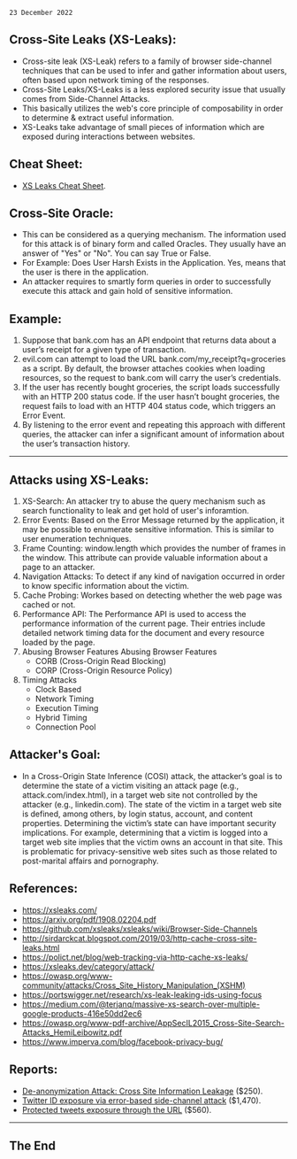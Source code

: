 `23 December 2022`
## **Cross-Site Leaks (XS-Leaks)**:
- Cross-site leak (XS-Leak) refers to a family of browser side-channel techniques that can be used to infer and gather information about users, often based upon network timing of the responses.
- Cross-Site Leaks/XS-Leaks is a less explored security issue that usually comes from Side-Channel Attacks.
- This basically utilizes the web's core principle of composability in order to determine & extract useful information.
- XS-Leaks take advantage of small pieces of information which are exposed during interactions between websites.
## **Cheat Sheet**:
- [XS Leaks Cheat Sheet](https://cheatsheetseries.owasp.org/cheatsheets/XS_Leaks_Cheat_Sheet.html).
## **Cross-Site Oracle**:
-  This can be considered as a querying mechanism. The information used for this attack is of binary form and called Oracles. They usually have an answer of "Yes" or "No". You can say True or False. 
-  For Example: Does User Harsh Exists in the Application. Yes, means that the user is there in the application. 
- An attacker requires to smartly form queries in order to successfully execute this attack and gain hold of sensitive information.
## **Example**:
1. Suppose that bank.com has an API endpoint that returns data about a user’s receipt for a given type of transaction.
2. evil.com can attempt to load the URL bank.com/my_receipt?q=groceries as a script. By default, the browser attaches cookies when loading resources, so the request to bank.com will carry the user’s credentials.
3. If the user has recently bought groceries, the script loads successfully with an HTTP 200 status code. If the user hasn’t bought groceries, the request fails to load with an HTTP 404 status code, which triggers an Error Event.
4. By listening to the error event and repeating this approach with different queries, the attacker can infer a significant amount of information about the user’s transaction history.
***
## **Attacks using XS-Leaks**:
1. XS-Search: An attacker try to abuse the query mechanism such as search functionality to leak and get hold of user's inforamtion.
2. Error Events: Based on the Error Message returned by the application, it may be possible to enumerate sensitive information. This is similar to user enumeration techniques.
3. Frame Counting: window.length which provides the number of frames in the window. This attribute can provide valuable information about a page to an attacker.
4. Navigation Attacks: To detect if any kind of navigation occurred in order to know specific information about the victim.
5. Cache Probing: Workes based on detecting whether the web page was cached or not.
6. Performance API: The Performance API is used to access the performance information of the current page. Their entries include detailed network timing data for the document and every resource loaded by the page.
7. Abusing Browser Features Abusing Browser Features 
    - CORB (Cross-Origin Read Blocking)
    - CORP (Cross-Origin Resource Policy)
8. Timing Attacks
    - Clock Based 
    - Network Timing
    - Execution Timing
    - Hybrid Timing 
    - Connection Pool
## **Attacker's Goal**:
- In a Cross-Origin State Inference (COSI) attack, the attacker’s goal is to determine the state of a victim visiting an attack page (e.g., attack.com/index.html), in a target web site
not controlled by the attacker (e.g., linkedin.com). The state of the victim in a target web site is defined, among others, by login status, account, and content properties. Determining
the victim’s state can have important security implications.
For example, determining that a victim is logged into a
target web site implies that the victim owns an account in
that site. This is problematic for privacy-sensitive web sites
such as those related to post-marital affairs and pornography.
## **References**:
- https://xsleaks.com/
- https://arxiv.org/pdf/1908.02204.pdf
- https://github.com/xsleaks/xsleaks/wiki/Browser-Side-Channels
- http://sirdarckcat.blogspot.com/2019/03/http-cache-cross-site-leaks.html
- https://polict.net/blog/web-tracking-via-http-cache-xs-leaks/
- https://xsleaks.dev/category/attack/
- https://owasp.org/www-community/attacks/Cross_Site_History_Manipulation_(XSHM)
- https://portswigger.net/research/xs-leak-leaking-ids-using-focus
- https://medium.com/@terjanq/massive-xs-search-over-multiple-google-products-416e50dd2ec6
- https://owasp.org/www-pdf-archive/AppSecIL2015_Cross-Site-Search-Attacks_HemiLeibowitz.pdf
- https://www.imperva.com/blog/facebook-privacy-bug/
## **Reports**:
- [De-anonymization Attack: Cross Site Information Leakage](https://hackerone.com/reports/723175) ($250).
- [Twitter ID exposure via error-based side-channel attack](https://hackerone.com/reports/505424) ($1,470).
- [Protected tweets exposure through the URL](https://hackerone.com/reports/491473) ($560).
***
## **The End**